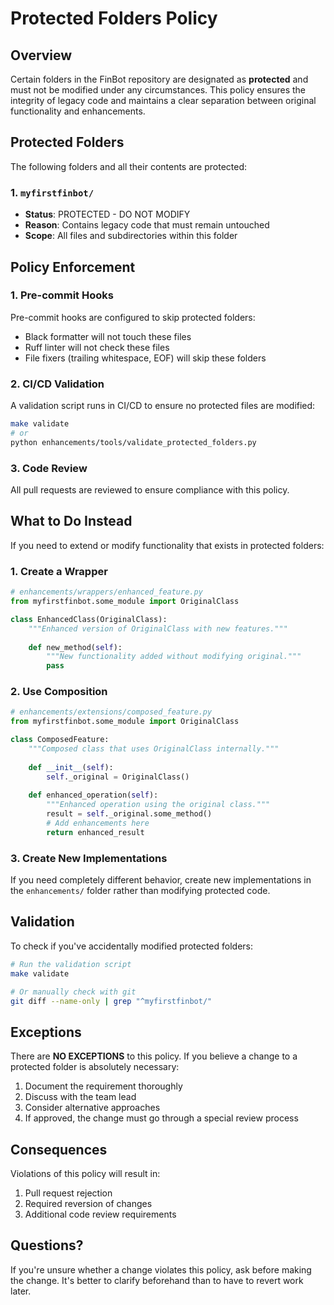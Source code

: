 # Protected Folders Policy

## Overview

Certain folders in the FinBot repository are designated as **protected** and must not be modified under any circumstances. This policy ensures the integrity of legacy code and maintains a clear separation between original functionality and enhancements.

## Protected Folders

The following folders and all their contents are protected:

### 1. `myfirstfinbot/`
- **Status**: PROTECTED - DO NOT MODIFY
- **Reason**: Contains legacy code that must remain untouched
- **Scope**: All files and subdirectories within this folder

## Policy Enforcement

### 1. **Pre-commit Hooks**
Pre-commit hooks are configured to skip protected folders:
- Black formatter will not touch these files
- Ruff linter will not check these files
- File fixers (trailing whitespace, EOF) will skip these folders

### 2. **CI/CD Validation**
A validation script runs in CI/CD to ensure no protected files are modified:
```bash
make validate
# or
python enhancements/tools/validate_protected_folders.py
```

### 3. **Code Review**
All pull requests are reviewed to ensure compliance with this policy.

## What to Do Instead

If you need to extend or modify functionality that exists in protected folders:

### 1. **Create a Wrapper**
```python
# enhancements/wrappers/enhanced_feature.py
from myfirstfinbot.some_module import OriginalClass

class EnhancedClass(OriginalClass):
    """Enhanced version of OriginalClass with new features."""
    
    def new_method(self):
        """New functionality added without modifying original."""
        pass
```

### 2. **Use Composition**
```python
# enhancements/extensions/composed_feature.py
from myfirstfinbot.some_module import OriginalClass

class ComposedFeature:
    """Composed class that uses OriginalClass internally."""
    
    def __init__(self):
        self._original = OriginalClass()
    
    def enhanced_operation(self):
        """Enhanced operation using the original class."""
        result = self._original.some_method()
        # Add enhancements here
        return enhanced_result
```

### 3. **Create New Implementations**
If you need completely different behavior, create new implementations in the `enhancements/` folder rather than modifying protected code.

## Validation

To check if you've accidentally modified protected folders:

```bash
# Run the validation script
make validate

# Or manually check with git
git diff --name-only | grep "^myfirstfinbot/"
```

## Exceptions

There are **NO EXCEPTIONS** to this policy. If you believe a change to a protected folder is absolutely necessary:

1. Document the requirement thoroughly
2. Discuss with the team lead
3. Consider alternative approaches
4. If approved, the change must go through a special review process

## Consequences

Violations of this policy will result in:
1. Pull request rejection
2. Required reversion of changes
3. Additional code review requirements

## Questions?

If you're unsure whether a change violates this policy, ask before making the change. It's better to clarify beforehand than to have to revert work later. 
